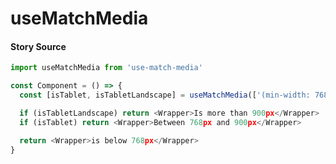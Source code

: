 # useMatchMedia

<!-- Brief summary of what the component is, and what it's for. -->

<!-- STORY -->

#### Story Source

<!-- SOURCE -->
``` js
import useMatchMedia from 'use-match-media'

const Component = () => {
  const [isTablet, isTabletLandscape] = useMatchMedia(['(min-width: 768px)', '(min-width: 900px)'])

  if (isTabletLandscape) return <Wrapper>Is more than 900px</Wrapper>
  if (isTablet) return <Wrapper>Between 768px and 900px</Wrapper>

  return <Wrapper>is below 768px</Wrapper>
}
```


